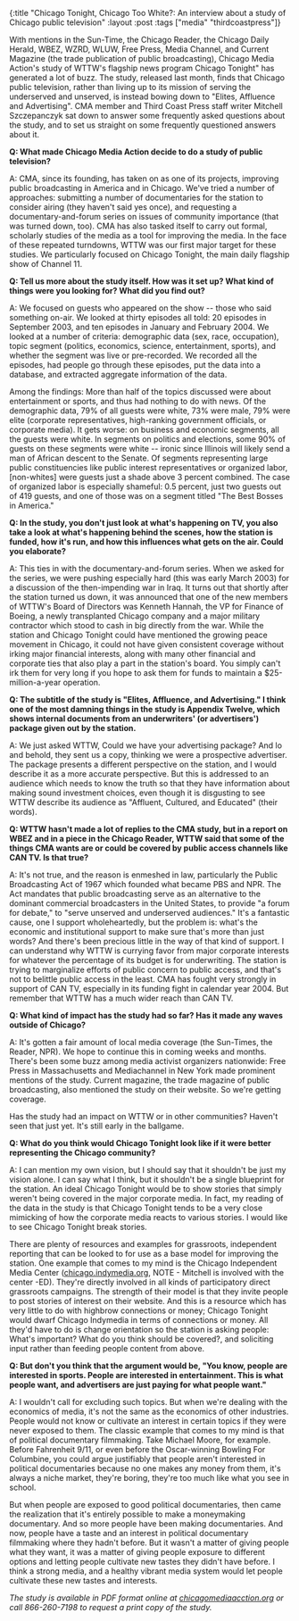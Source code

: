 {:title "Chicago Tonight, Chicago Too White?: An interview about a study of Chicago public television"
:layout :post
:tags  ["media" "thirdcoastpress"]}

With mentions in the Sun-Time, the Chicago Reader, the Chicago Daily Herald,
WBEZ, WZRD, WLUW, Free Press, Media Channel, and Current Magazine (the trade
publication of public broadcasting), Chicago Media Action's study of WTTW's
flagship news program Chicago Tonight" has generated a lot of buzz. The study,
released last month, finds that Chicago public television, rather than living
up to its mission of serving the underserved and unserved, is instead bowing
down to "Elites, Affluence and Advertising". CMA member and Third Coast Press
staff writer Mitchell Szczepanczyk sat down to answer some frequently asked
questions about the study, and to set us straight on some frequently
questioned answers about it.  
  
**Q: What made Chicago Media Action decide to do a study of public television?**   
  
A: CMA, since its founding, has taken on as one of its projects, improving
public broadcasting in America and in Chicago. We've tried a number of
approaches: submitting a number of documentaries for the station to consider
airing (they haven't said yes once), and requesting a documentary-and-forum
series on issues of community importance (that was turned down, too). CMA has
also tasked itself to carry out formal, scholarly studies of the media as a
tool for improving the media. In the face of these repeated turndowns, WTTW
was our first major target for these studies. We particularly focused on
Chicago Tonight, the main daily flagship show of Channel 11.  
  
**Q: Tell us more about the study itself. How was it set up? What kind of things were you looking for? What did you find out?**   
  
A: We focused on guests who appeared on the show -- those who said something
on-air. We looked at thirty episodes all told: 20 episodes in September 2003,
and ten episodes in January and February 2004. We looked at a number of
criteria: demographic data (sex, race, occupation), topic segment (politics,
economics, science, entertainment, sports), and whether the segment was live
or pre-recorded. We recorded all the episodes, had people go through these
episodes, put the data into a database, and extracted aggregate information of
the data.  
  
Among the findings: More than half of the topics discussed were about
entertainment or sports, and thus had nothing to do with news. Of the
demographic data, 79% of all guests were white, 73% were male, 79% were elite
(corporate representatives, high-ranking government officials, or corporate
media). It gets worse: on business and economic segments, all the guests were
white. In segments on politics and elections, some 90% of guests on these
segments were white -- ironic since Illinois will likely send a man of African
descent to the Senate. Of segments representing large public constituencies
like public interest representatives or organized labor, [non-whites] were
guests just a shade above 3 percent combined. The case of organized labor is
especially shameful: 0.5 percent, just two guests out of 419 guests, and one
of those was on a segment titled "The Best Bosses in America."  
  
**Q: In the study, you don't just look at what's happening on TV, you also take a look at what's happening behind the scenes, how the station is funded, how it's run, and how this influences what gets on the air. Could you elaborate?**   
  
A: This ties in with the documentary-and-forum series. When we asked for the
series, we were pushing especially hard (this was early March 2003) for a
discussion of the then-impending war in Iraq. It turns out that shortly after
the station turned us down, it was announced that one of the new members of
WTTW's Board of Directors was Kenneth Hannah, the VP for Finance of Boeing, a
newly transplanted Chicago company and a major military contractor which stood
to cash in big directly from the war. While the station and Chicago Tonight
could have mentioned the growing peace movement in Chicago, it could not have
given consistent coverage without irking major financial interests, along with
many other financial and corporate ties that also play a part in the station's
board. You simply can't irk them for very long if you hope to ask them for
funds to maintain a $25-million-a-year operation.  
  
**Q: The subtitle of the study is "Elites, Affluence, and Advertising." I think one of the most damning things in the study is Appendix Twelve, which shows internal documents from an underwriters' (or advertisers') package given out by the station.**   
  
A: We just asked WTTW, Could we have your advertising package? And lo and
behold, they sent us a copy, thinking we were a prospective advertiser. The
package presents a different perspective on the station, and I would describe
it as a more accurate perspective. But this is addressed to an audience which
needs to know the truth so that they have information about making sound
investment choices, even though it is disgusting to see WTTW describe its
audience as "Affluent, Cultured, and Educated" (their words).  
  
**Q: WTTW hasn't made a lot of replies to the CMA study, but in a report on WBEZ and in a piece in the Chicago Reader, WTTW said that some of the things CMA wants are or could be covered by public access channels like CAN TV. Is that true?**   
  
A: It's not true, and the reason is enmeshed in law, particularly the Public
Broadcasting Act of 1967 which founded what became PBS and NPR. The Act
mandates that public broadcasting serve as an alternative to the dominant
commercial broadcasters in the United States, to provide "a forum for debate,"
to "serve unserved and underserved audiences." It's a fantastic cause, one I
support wholeheartedly, but the problem is: what's the economic and
institutional support to make sure that's more than just words? And there's
been precious little in the way of that kind of support. I can understand why
WTTW is currying favor from major corporate interests for whatever the
percentage of its budget is for underwriting. The station is trying to
marginalize efforts of public concern to public access, and that's not to
belittle public access in the least. CMA has fought very strongly in support
of CAN TV, especially in its funding fight in calendar year 2004. But remember
that WTTW has a much wider reach than CAN TV.  
  
**Q: What kind of impact has the study had so far? Has it made any waves outside of Chicago?**   
  
A: It's gotten a fair amount of local media coverage (the Sun-Times, the
Reader, NPR). We hope to continue this in coming weeks and months. There's
been some buzz among media activist organizers nationwide: Free Press in
Massachusetts and Mediachannel in New York made prominent mentions of the
study. Current magazine, the trade magazine of public broadcasting, also
mentioned the study on their website. So we're getting coverage.  
  
Has the study had an impact on WTTW or in other communities? Haven't seen that
just yet. It's still early in the ballgame.  
  
**Q: What do you think would Chicago Tonight look like if it were better representing the Chicago community?**   
  
A: I can mention my own vision, but I should say that it shouldn't be just my
vision alone. I can say what I think, but it shouldn't be a single blueprint
for the station. An ideal Chicago Tonight would be to show stories that simply
weren't being covered in the major corporate media. In fact, my reading of the
data in the study is that Chicago Tonight tends to be a very close mimicking
of how the corporate media reacts to various stories. I would like to see
Chicago Tonight break stories.  
  
There are plenty of resources and examples for grassroots, independent
reporting that can be looked to for use as a base model for improving the
station. One example that comes to my mind is the Chicago Independent Media
Center ([chicago.indymedia.org](http://chicago.indymedia.org), NOTE -
Mitchell is involved with the center -ED). They're directly involved in all
kinds of participatory direct grassroots campaigns. The strength of their
model is that they invite people to post stories of interest on their website.
And this is a resource which has very little to do with highbrow connections
or money; Chicago Tonight would dwarf Chicago Indymedia in terms of
connections or money. All they'd have to do is change orientation so the
station is asking people: What's important? What do you think should be
covered?, and soliciting input rather than feeding people content from above.  
  
**Q: But don't you think that the argument would be, "You know, people are interested in sports. People are interested in entertainment. This is what people want, and advertisers are just paying for what people want."**   
  
A: I wouldn't call for excluding such topics. But when we're dealing with the
economics of media, it's not the same as the economics of other industries.
People would not know or cultivate an interest in certain topics if they were
never exposed to them. The classic example that comes to my mind is that of
political documentary filmmaking. Take Michael Moore, for example. Before
Fahrenheit 9/11, or even before the Oscar-winning Bowling For Columbine, you
could argue justifiably that people aren't interested in political
documentaries because no one makes any money from them, it's always a niche
market, they're boring, they're too much like what you see in school.  
  
But when people are exposed to good political documentaries, then came the
realization that it's entirely possible to make a moneymaking documentary. And
so more people have been making documentaries. And now, people have a taste
and an interest in political documentary filmmaking where they hadn't before.
But it wasn't a matter of giving people what they want, it was a matter of
giving people exposure to different options and letting people cultivate new
tastes they didn't have before. I think a strong media, and a healthy vibrant
media system would let people cultivate these new tastes and interests.  
  
_The study is available in PDF format online at [chicagomediaacction.org](http://www.chicagomediaaction.org) or call 866-260-7198 to request a print copy of the study._

